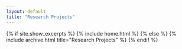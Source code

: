 ```yaml
---
layout: default
title: "Research Projects"
---
```

{% if site.show_excerpts %} {% include home.html %} {% else %} {% include archive.html title="Research Projects" %} {% endif %}
